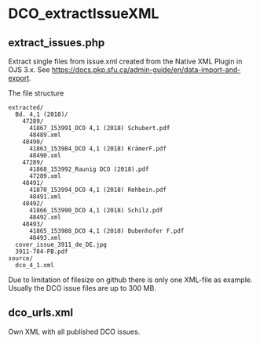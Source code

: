 # DCO_extractIssueXML
## extract_issues.php
Extract single files from issue.xml created from the Native XML Plugin in OJS 3.x.
See https://docs.pkp.sfu.ca/admin-guide/en/data-import-and-export.

The file structure
```
extracted/
  Bd. 4,1 (2018)/
    47289/
      41867_153991_DCO 4,1 (2018) Schubert.pdf
      48489.xml
    48490/
      41863_153984_DCO 4,1 (2018) KrämerF.pdf
      48490.xml
    47289/
      41868_153992_Raunig DCO (2018).pdf  
      47289.xml
    48491/  
      41870_153994_DCO 4,1 (2018) Rehbein.pdf
      48491.xml
    48492/
      41866_153990_DCO 4,1 (2018) Schilz.pdf  
      48492.xml
    48493/  
      41865_153988_DCO 4,1 (2018) Bubenhofer F.pdf 
      48493.xml
  cover_issue_3911_de_DE.jpg
  3911-784-PB.pdf
source/
  dco_4_1.xml
```
Due to limitation of filesize on github there is only one XML-file as example. 
Usually the DCO issue files are up to 300 MB.

## dco_urls.xml
Own XML with all published DCO issues.

